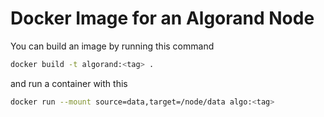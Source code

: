 # Docker Image for an Algorand Node

You can build an image by running this command

```bash
docker build -t algorand:<tag> .
```

and run a container with this

```bash
docker run --mount source=data,target=/node/data algo:<tag>
```
